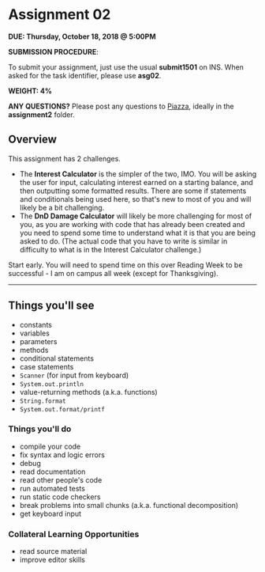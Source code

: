 # Assignment 02

**DUE: Thursday, October 18, 2018 @ 5:00PM**

**SUBMISSION PROCEDURE**:

To submit your assignment, just use the usual **submit1501** on INS.
When asked for the task identifier, please use **asg02**.

**WEIGHT: 4%**

**ANY QUESTIONS?** Please post any questions to [Piazza](https://piazza.com/class/jm9cg39jrr21zs?cid=9#), ideally in the **assignment2** folder.

## Overview

This assignment has 2 challenges.

- The **Interest Calculator** is the simpler of the two, IMO. You will be asking the user for input, calculating interest earned on a starting balance, and then outputting some formatted results. There are some if statements and conditionals being used here, so that's new to most of you and will likely be a bit challenging.
- The **DnD Damage Calculator** will likely be more challenging for most of you, as you are working with code that has already been created and you need to spend some time to understand what it is that you are being asked to do. (The actual code that you have to write is similar in difficulty to what is in the Interest Calculator challenge.)

Start early. You will need to spend time on this over Reading Week to be successful - I am on campus all week (except for Thanksgiving).

---

## Things you'll see

- constants
- variables
- parameters
- methods
- conditional statements
- case statements
- `Scanner` (for input from keyboard)
- `System.out.println`
- value-returning methods (a.k.a. functions)
- `String.format`
- `System.out.format/printf`

### Things you'll do

- compile your code
- fix syntax and logic errors
- debug
- read documentation
- read other people's code
- run automated tests
- run static code checkers
- break problems into small chunks (a.k.a. functional decomposition)
- get keyboard input

### Collateral Learning Opportunities

- read source material
- improve editor skills
